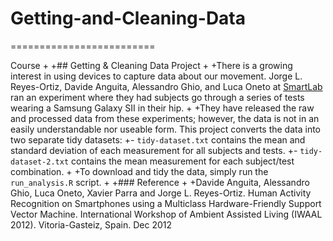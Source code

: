 # Getting-and-Cleaning-Data
 =========================
 
 Course 
+
+## Getting & Cleaning Data Project
+
+There is a growing interest in using devices to capture data about our movement. Jorge L. Reyes-Ortiz, Davide Anguita, Alessandro Ghio, and Luca Oneto at [SmartLab](www.smartlab.ws) ran an experiment where they had subjects go through a series of tests wearing a Samsung Galaxy SII in their hip.
+
+They have released the raw and processed data from these experiments; however, the data is not in an easily understandable nor useable form. This project converts the data into two separate tidy datasets:
+- `tidy-dataset.txt` contains the mean and standard deviation of each measurement for all subjects and tests.
+- `tidy-dataset-2.txt` contains the mean measurement for each subject/test combination.
+
+To download and tidy the data, simply run the `run_analysis.R` script.
+
+### Reference
+
+Davide Anguita, Alessandro Ghio, Luca Oneto, Xavier Parra and Jorge L. Reyes-Ortiz. Human Activity Recognition on Smartphones using a Multiclass Hardware-Friendly Support Vector Machine. International Workshop of Ambient Assisted Living (IWAAL 2012). Vitoria-Gasteiz, Spain. Dec 2012
